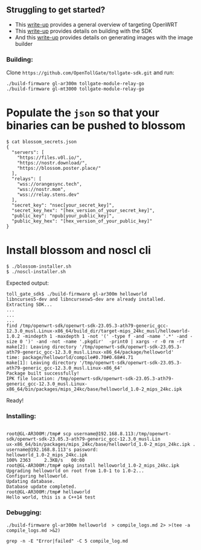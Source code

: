 
## Struggling to get started?

* This [write-up](https://njump.me/nevent1qqsrkfkdwy8q693vtrs789t7gf0vt86avkp7ufcmn5j0rhuvpr35zsqprfmhxue69uhhgmmvd33x7mm5dqh8xar9deejuer9wchsyg9nugltwgmmxedv4xwf628swz33f4s6sdl8h58uhv8s89xae7mzrqpsgqqqqqqsy3ukmv) provides a general overview of targeting OpenWRT
* This [write-up](https://njump.me/nevent1qqs2yfg6yuzkfd8ymry2hqt9a8vzf86zsuwh4phkmumdfk5kpke95jsppemhxue69uhkummn9ekx7mp0qgst8c37ku3hkdj6e2vun550qu9rzntp4qm700g0ewc0qw2dmnakyxqrqsqqqqqpxv8pu3) provides details on building with the SDK
* And this [write-up](https://njump.me/nevent1qqsge5zzeya9e0v5pftg2durq5htc6cpd93d3qs7tezcfadsme0ckcqppemhxue69uhkummn9ekx7mp0qgst8c37ku3hkdj6e2vun550qu9rzntp4qm700g0ewc0qw2dmnakyxqrqsqqqqqppkccyz) provides details on generating images with the image builder


### Building:

Clone `https://github.com/OpenTollGate/tollgate-sdk.git` and run:

```
./build-firmware gl-ar300m tollgate-module-relay-go
./build-firmware gl-mt3000 tollgate-module-relay-go

```

# Populate the `json` so that your binaries can be pushed to blossom
```
$ cat blossom_secrets.json 
{
  "servers": [
    "https://files.v0l.io/",
    "https://nostr.download/",
    "https://blossom.poster.place/"
  ],
  "relays": [
    "wss://orangesync.tech",
    "wss://nostr.mom",
    "wss://relay.stens.dev"
  ],
  "secret_key": "nsec[your_secret_key]",
  "secret_key_hex": "[hex_version_of_your_secret_key]",
  "public_key": "npub[your_public_key]",
  "public_key_hex": "[hex_version_of_your_public_key]"
}
```

# Install blossom and noscl cli
```
$ ./blossom-installer.sh 
$ ./noscl-installer.sh 

```


Expected output:
```
toll_gate_sdk$ ./build-firmware gl-ar300m helloworld
libncurses5-dev and libncursesw5-dev are already installed.
Extracting SDK...
...
...
...
find /tmp/openwrt-sdk/openwrt-sdk-23.05.3-ath79-generic_gcc-12.3.0_musl.Linux-x86_64/build_dir/target-mips_24kc_musl/helloworld-1.0.2 -mindepth 1 -maxdepth 1 -not '(' -type f -and -name '.*' -and -size 0 ')' -and -not -name '.pkgdir'  -print0 | xargs -r -0 rm -rf
make[2]: Leaving directory '/tmp/openwrt-sdk/openwrt-sdk-23.05.3-ath79-generic_gcc-12.3.0_musl.Linux-x86_64/package/helloworld'
time: package/helloworld/compile#0.70#0.68#4.71
make[1]: Leaving directory '/tmp/openwrt-sdk/openwrt-sdk-23.05.3-ath79-generic_gcc-12.3.0_musl.Linux-x86_64'
Package built successfully!
IPK file location: /tmp/openwrt-sdk/openwrt-sdk-23.05.3-ath79-generic_gcc-12.3.0_musl.Linux-x86_64/bin/packages/mips_24kc/base/helloworld_1.0-2_mips_24kc.ipk

```

Ready!


### Installing:

```

root@GL-AR300M:/tmp# scp username@192.168.8.113:/tmp/openwrt-sdk/openwrt-sdk-23.05.3-ath79-generic_gcc-12.3.0_musl.Lin
ux-x86_64/bin/packages/mips_24kc/base/helloworld_1.0-2_mips_24kc.ipk .
username@192.168.8.113's password: 
helloworld_1.0-2_mips_24kc.ipk                                                      100% 2363     2.3KB/s   00:00    
root@GL-AR300M:/tmp# opkg install helloworld_1.0-2_mips_24kc.ipk 
Upgrading helloworld on root from 1.0-1 to 1.0-2...
Configuring helloworld.
Updating database.
Database update completed.
root@GL-AR300M:/tmp# helloworld 
Hello world, this is a C++14 test

```

### Debugging:

```
./build-firmware gl-ar300m helloworld  > compile_logs.md 2> >(tee -a compile_logs.md >&2)

grep -n -E "Error|failed" -C 5 compile_log.md

```

